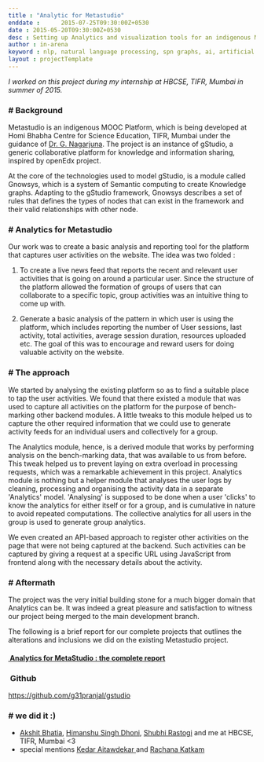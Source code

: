 ```yaml
---
title : "Analytic for Metastudio"
enddate :      2015-07-25T09:30:00Z+0530
date : 2015-05-20T09:30:00Z+0530
desc : Setting up Analytics and visualization tools for an indigenous MOOC platform
author : in-arena
keyword : nlp, natural language processing, spn graphs, ai, artificial intelligence
layout : projectTemplate
---
```


*I worked on this project during my internship at HBCSE, TIFR, Mumbai in summer of 2015.*

### # Background

Metastudio is an indigenous MOOC Platform, which is being developed at Homi Bhabha Centre for Science Education, TIFR, Mumbai under the guidance of [Dr. G. Nagarjuna](https://en.wikipedia.org/wiki/Nagarjuna_G.). The project is an instance of gStudio, a generic collaborative platform for knowledge and information sharing, inspired by openEdx project. 

At the core of the technologies used to model gStudio, is a module called Gnowsys, which is a system of Semantic computing to create Knowledge graphs. Adapting to the gStudio framework, Gnowsys describes a set of rules that defines the types of nodes that can exist in the framework and their valid relationships with other node. 

### # Analytics for Metastudio

Our work was to create a basic analysis and reporting tool for the platform that captures user activities on the website. The idea was two folded : 

1.  To create a live news feed that reports the recent and relevant user activities that is going on around a particular user. Since the structure of the platform allowed the formation of groups of users that can collaborate to a specific topic, group activities was an intuitive thing to come up with. 

2. Generate a basic analysis of the pattern in which user is using the platform, which includes reporting the number of User sessions, last activity, total activities, average session duration, resources uploaded etc. The goal of this was to encourage and reward users for doing valuable activity on the website.

### # The approach 

We started by analysing the existing platform so as to find a suitable place to tap the user activities. We found that there existed a module that was used to capture all activities on the platform for the purpose of bench-marking other backend modules. A little tweaks to this module helped us to capture the other required information that we could use to generate activity feeds for an individual users and collectively for a group. 

The Analytics module, hence, is a derived module that works by performing analysis on the bench-marking data, that was available to us from before. This tweak helped us to prevent laying on extra overload in processing requests, which was a remarkable achievement in this project. Analytics module is nothing but a helper module that analyses the user logs by cleaning, processing and organising the activity data in a separate 'Analytics' model. 'Analysing' is supposed to be done when a user 'clicks' to know the analytics for either itself or for a group, and is cumulative in nature to avoid repeated computations. The collective analytics for all users in the group is used to generate group analytics.

We even created an API-based approach to register other activities on the page that were not being captured at the backend. Such activities can be captured by giving a request at a specific URL using JavaScript from frontend along with the necessary details about the activity.

### # Aftermath

The project was the very initial building stone for a much bigger domain that Analytics can be. It was indeed a great pleasure and satisfaction to witness our project being merged to the main development branch. 

The following is a brief report for our complete projects that outlines the alterations and inclusions we did on the existing Metastudio project. 

#### <a href="/assets/ps1-report.pdf" target="_blank"> <i class="fa fa-download"></i>&nbsp;Analytics for MetaStudio : the complete report</a>

### <i class="fa fa-github"></i>&nbsp;Github
<a href="https://github.com/g31pranjal/gstudio" target="_blank">https://github.com/g31pranjal/gstudio</a>

### # we did it :)

- [Akshit Bhatia](https://www.linkedin.com/in/akshit-bhatia-773504a9/), [Himanshu Singh Dhoni](https://www.linkedin.com/in/himanshudhoni/), [Shubhi Rastogi](https://www.linkedin.com/in/shubhi-rastogi-943751141/) and me at HBCSE, TIFR, Mumbai <3
- special mentions <a href="https://github.com/kedar2a" target="_blank">Kedar Aitawdekar
</a> and <a href="https://github.com/katkamrachana" target="_blank">Rachana Katkam </a>


